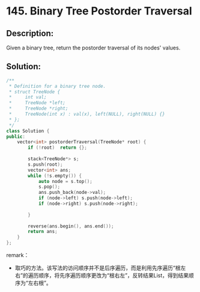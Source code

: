 # 145. Binary Tree Postorder Traversal

## Description:

Given a binary tree, return the postorder traversal of its nodes' values.

## Solution:

```c++
/**
 * Definition for a binary tree node.
 * struct TreeNode {
 *     int val;
 *     TreeNode *left;
 *     TreeNode *right;
 *     TreeNode(int x) : val(x), left(NULL), right(NULL) {}
 * };
 */
class Solution {
public:
    vector<int> postorderTraversal(TreeNode* root) {
        if (!root)  return {};
        
        stack<TreeNode*> s;
        s.push(root);
        vector<int> ans;
        while (!s.empty()) {
            auto node = s.top();
            s.pop();
            ans.push_back(node->val);
            if (node->left) s.push(node->left);
            if (node->right) s.push(node->right);
            
        }
        
        reverse(ans.begin(), ans.end());
        return ans;
    }
};
```

remark：

- 取巧的方法。该写法的访问顺序并不是后序遍历，而是利用先序遍历“根左右”的遍历顺序，将先序遍历顺序更改为“根右左”，反转结果List，得到结果顺序为“左右根”。
